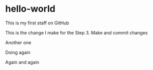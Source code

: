 # hello-world
This is my first staff on GitHub

This is the change I make for the Step 3. Make and commit changes

Another one

Doing again

Again and again
